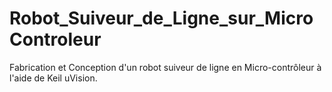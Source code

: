 # Robot_Suiveur_de_Ligne_sur_MicroControleur
Fabrication et Conception d'un robot suiveur de ligne en Micro-contrôleur à l'aide de Keil uVision.
